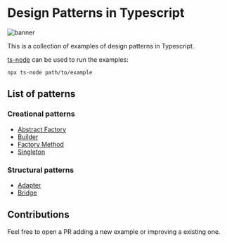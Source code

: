 # Design Patterns in Typescript

![banner](https://user-images.githubusercontent.com/89982193/204087879-8ccf79fd-6047-4dbb-a18a-06e0f4663e2a.png)

This is a collection of examples of design patterns in Typescript.

[ts-node](https://www.npmjs.com/package/ts-node) can be used to run the examples:

`npx ts-node path/to/example`

## List of patterns

### Creational patterns

- [Abstract Factory](https://github.com/josemiguel-alvarez/design-patterns-typescript/blob/main/creational-patterns/abstract-factory.ts)
- [Builder](https://github.com/josemiguel-alvarez/design-patterns-typescript/blob/main/creational-patterns/builder.ts)
- [Factory Method](https://github.com/josemiguel-alvarez/design-patterns-typescript/blob/main/creational-patterns/factory-method.ts)
- [Singleton](https://github.com/josemiguel-alvarez/design-patterns-typescript/blob/main/creational-patterns/singleton.ts)

### Structural patterns

- [Adapter](https://github.com/josemiguel-alvarez/design-patterns-typescript/blob/main/structural-paterns/adapter.ts)
- [Bridge](https://github.com/josemiguel-alvarez/design-patterns-typescript/blob/main/structural-paterns/bridge.ts)

## Contributions

Feel free to open a PR adding a new example or improving a existing one.
